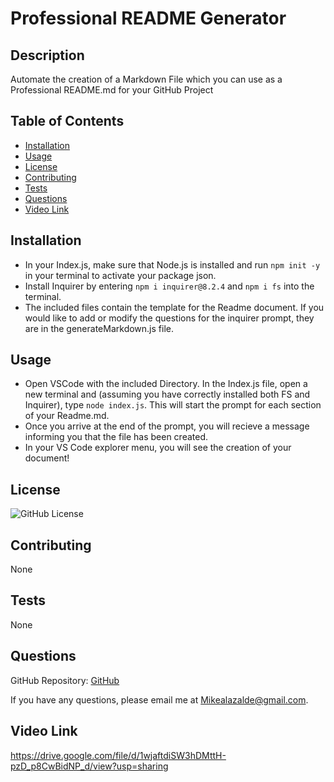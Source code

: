 # Professional README Generator

## Description

Automate the creation of a Markdown File which you can use as a Professional README.md for your GitHub Project

## Table of Contents

- [Installation](#installation)
- [Usage](#usage)
- [License](#license)
- [Contributing](#contributing)
- [Tests](#tests)
- [Questions](#questions)
- [Video Link](#video-link)

## Installation

- In your Index.js, make sure that Node.js is installed and run `npm init -y` in your terminal to activate your package json.
- Install Inquirer by entering `npm i inquirer@8.2.4` and `npm i fs` into the terminal.
- The included files contain the template for the Readme document. If you would like to add or modify the questions for the inquirer prompt, they are in the generateMarkdown.js file.

## Usage

- Open VSCode with the included Directory. In the Index.js file, open a new terminal and (assuming you have correctly installed both FS and Inquirer), type `node index.js`. This will start the prompt for each section of your Readme.md.
- Once you arrive at the end of the prompt, you will recieve a message informing you that the file has been created.
- In your VS Code explorer menu, you will see the creation of your document!

## License

![GitHub License](https://img.shields.io/badge/license-None-blue.svg)

## Contributing

None

## Tests

None

## Questions

GitHub Repository: [GitHub](https://github.com/MLazalde/README_generator.git)

If you have any questions, please email me at <Mikealazalde@gmail.com>.

## Video Link

https://drive.google.com/file/d/1wjaftdiSW3hDMttH-pzD_p8CwBidNP_d/view?usp=sharing
